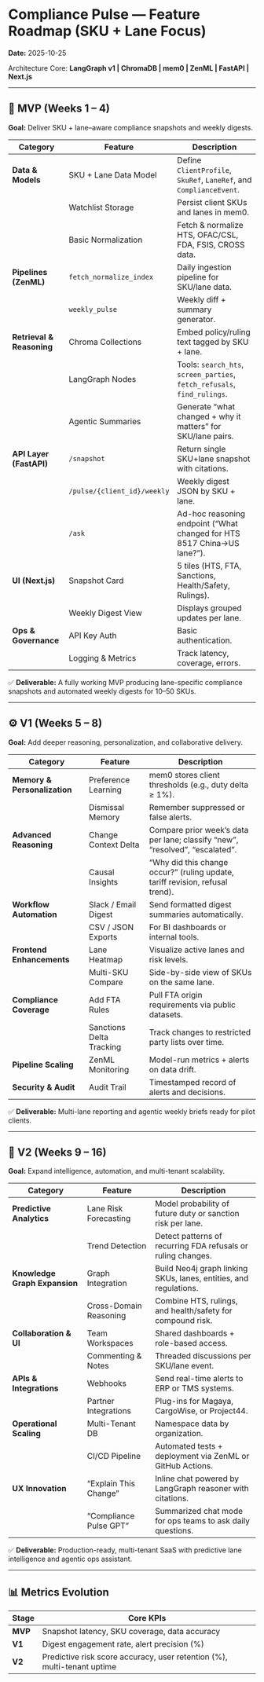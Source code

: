# Compliance Pulse — Feature Roadmap (SKU + Lane Focus)

**Date:** 2025-10-25

Architecture Core: **LangGraph v1 | ChromaDB | mem0 | ZenML | FastAPI | Next.js**

---

## 🧩 MVP (Weeks 1 – 4)

**Goal:** Deliver SKU + lane–aware compliance snapshots and weekly digests.

| Category | Feature | Description |
|-----------|----------|-------------|
| **Data & Models** | SKU + Lane Data Model | Define `ClientProfile`, `SkuRef`, `LaneRef`, and `ComplianceEvent`. |
|  | Watchlist Storage | Persist client SKUs and lanes in mem0. |
|  | Basic Normalization | Fetch & normalize HTS, OFAC/CSL, FDA, FSIS, CROSS data. |
| **Pipelines (ZenML)** | `fetch_normalize_index` | Daily ingestion pipeline for SKU/lane data. |
|  | `weekly_pulse` | Weekly diff + summary generator. |
| **Retrieval & Reasoning** | Chroma Collections | Embed policy/ruling text tagged by SKU + lane. |
|  | LangGraph Nodes | Tools: `search_hts`, `screen_parties`, `fetch_refusals`, `find_rulings`. |
|  | Agentic Summaries | Generate “what changed + why it matters” for SKU/lane pairs. |
| **API Layer (FastAPI)** | `/snapshot` | Return single SKU+lane snapshot with citations. |
|  | `/pulse/{client_id}/weekly` | Weekly digest JSON by SKU + lane. |
|  | `/ask` | Ad-hoc reasoning endpoint (“What changed for HTS 8517 China→US lane?”). |
| **UI (Next.js)** | Snapshot Card | 5 tiles (HTS, FTA, Sanctions, Health/Safety, Rulings). |
|  | Weekly Digest View | Displays grouped updates per lane. |
| **Ops & Governance** | API Key Auth | Basic authentication. |
|  | Logging & Metrics | Track latency, coverage, errors. |

✅ **Deliverable:** A fully working MVP producing lane-specific compliance snapshots and automated weekly digests for 10–50 SKUs.

---

## ⚙️ V1 (Weeks 5 – 8)

**Goal:** Add deeper reasoning, personalization, and collaborative delivery.

| Category | Feature | Description |
|-----------|----------|-------------|
| **Memory & Personalization** | Preference Learning | mem0 stores client thresholds (e.g., duty delta ≥ 1%). |
|  | Dismissal Memory | Remember suppressed or false alerts. |
| **Advanced Reasoning** | Change Context Delta | Compare prior week’s data per lane; classify “new”, “resolved”, “escalated”. |
|  | Causal Insights | “Why did this change occur?” (ruling update, tariff revision, refusal trend). |
| **Workflow Automation** | Slack / Email Digest | Send formatted digest summaries automatically. |
|  | CSV / JSON Exports | For BI dashboards or internal tools. |
| **Frontend Enhancements** | Lane Heatmap | Visualize active lanes and risk levels. |
|  | Multi-SKU Compare | Side-by-side view of SKUs on the same lane. |
| **Compliance Coverage** | Add FTA Rules | Pull FTA origin requirements via public datasets. |
|  | Sanctions Delta Tracking | Track changes to restricted party lists over time. |
| **Pipeline Scaling** | ZenML Monitoring | Model-run metrics + alerts on data drift. |
| **Security & Audit** | Audit Trail | Timestamped record of alerts and decisions. |

✅ **Deliverable:** Multi-lane reporting and agentic weekly briefs ready for pilot clients.

---

## 🚀 V2 (Weeks 9 – 16)

**Goal:** Expand intelligence, automation, and multi-tenant scalability.

| Category | Feature | Description |
|-----------|----------|-------------|
| **Predictive Analytics** | Lane Risk Forecasting | Model probability of future duty or sanction risk per lane. |
|  | Trend Detection | Detect patterns of recurring FDA refusals or ruling changes. |
| **Knowledge Graph Expansion** | Graph Integration | Build Neo4j graph linking SKUs, lanes, entities, and regulations. |
|  | Cross-Domain Reasoning | Combine HTS, rulings, and health/safety for compound risk. |
| **Collaboration & UI** | Team Workspaces | Shared dashboards + role-based access. |
|  | Commenting & Notes | Threaded discussions per SKU/lane event. |
| **APIs & Integrations** | Webhooks | Send real-time alerts to ERP or TMS systems. |
|  | Partner Integrations | Plug-ins for Magaya, CargoWise, or Project44. |
| **Operational Scaling** | Multi-Tenant DB | Namespace data by organization. |
|  | CI/CD Pipeline | Automated tests + deployment via ZenML or GitHub Actions. |
| **UX Innovation** | “Explain This Change” | Inline chat powered by LangGraph reasoner with citations. |
|  | “Compliance Pulse GPT” | Summarized chat mode for ops teams to ask daily questions. |

✅ **Deliverable:** Production-ready, multi-tenant SaaS with predictive lane intelligence and agentic ops assistant.

---

## 📊 Metrics Evolution

| Stage | Core KPIs |
|--------|-----------|
| **MVP** | Snapshot latency, SKU coverage, data accuracy |
| **V1** | Digest engagement rate, alert precision (%) |
| **V2** | Predictive risk score accuracy, user retention (%), multi-tenant uptime |
